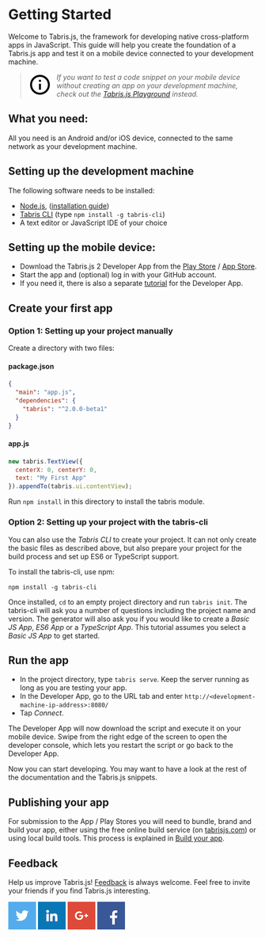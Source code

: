 # Getting Started

Welcome to Tabris.js, the framework for developing native cross-platform apps in JavaScript. This guide will help you create the foundation of a Tabris.js app and test it on a mobile device connected to your development machine.

> <img align="left" src="img/note.png"> <i> If you want to test a code snippet on your mobile device without creating an app on your development machine, check out the [Tabris.js Playground](https://tabrisjs.com/playground) instead.</i>

## What you need:

All you need is an Android and/or iOS device, connected to the same network as your development machine.

## Setting up the development machine

The following software needs to be installed:

- [Node.js](https://nodejs.org/), ([installation guide](https://docs.npmjs.com/getting-started/installing-node))
- [Tabris CLI](https://www.npmjs.com/package/tabris-cli) (type `npm install -g tabris-cli`)
- A text editor or JavaScript IDE of your choice

## Setting up the mobile device:

- Download the Tabris.js 2 Developer App from the [Play Store](https://play.google.com/store/apps/details?id=com.eclipsesource.tabrisjs2) / [App Store](https://itunes.apple.com/us/app/tabris.js-2/id1166468326?mt=8).
- Start the app and (optional) log in with your GitHub account.
- If you need it, there is also a separate [tutorial](developer-app.md) for the Developer App.

## Create your first app

### Option 1: Setting up your project manually

Create a directory with two files:

#### package.json
```json
{
  "main": "app.js",
  "dependencies": {
    "tabris": "^2.0.0-beta1"
  }
}
```

#### app.js

```js
new tabris.TextView({
  centerX: 0, centerY: 0,
  text: "My First App"
}).appendTo(tabris.ui.contentView);
```

Run `npm install` in this directory to install the tabris module.

### Option 2: Setting up your project with the tabris-cli

You can also use the _Tabris CLI_ to create your project. It can not only create the basic files as described above, but also prepare your project for the build process and set up ES6 or TypeScript support.

To install the tabris-cli, use npm:

    npm install -g tabris-cli

Once installed, `cd` to an empty project directory and run `tabris init`. The tabris-cli will ask you a number of questions including the project name and version. The generator will also ask you if you would like to create a _Basic JS App_, _ES6 App_ or a _TypeScript App_. This tutorial assumes you select a _Basic JS App_ to get started.

## Run the app

- In the project directory, type `tabris serve`. Keep the server running as long as you are testing your app.
- In the Developer App, go to the URL tab and enter `http://<development-machine-ip-address>:8080/`
- Tap *Connect*.

The Developer App will now download the script and execute it on your mobile device. Swipe from the right edge of the screen to open the developer console, which lets you restart the script or go back to the Developer App.

Now you can start developing. You may want to have a look at the rest of the documentation and the Tabris.js snippets.

## Publishing your app

For submission to the App / Play Stores you will need to bundle, brand and build your app, either using the free online build service (on [tabrisjs.com](http://tabrisjs.com)) or using local build tools. This process is explained in [Build your app](build.md).

## Feedback
Help us improve Tabris.js! [Feedback](mailto:care@tabrisjs.com?subject=Feedback) is always welcome. Feel free to invite your friends if you find Tabris.js interesting.

[![Tabris.js on Twitter](img/social-logo-twitter.png)](https://twitter.com/tabrisjs) [![EclipseSource on LinkedIn](img/social-logo-linkedin.png)](https://www.linkedin.com/company/eclipsesource) [![EclipseSource on Google+](img/social-logo-gplus.png)](https://plus.google.com/+Eclipsesource) [![EclipseSource on Facebook](img/social-logo-facebook.png)](https://www.facebook.com/eclipsesource)
